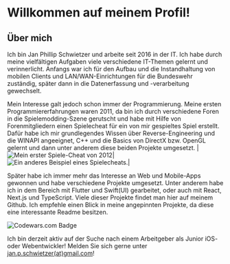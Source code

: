 # Willkommen auf meinem Profil!

## Über mich
Ich bin Jan Phillip Schwietzer und arbeite seit 2016 in der IT. Ich habe durch meine vielfältigen Aufgaben viele verschiedene IT-Themen gelernt und verinnerlicht. Anfangs war ich für den Aufbau und die Instandhaltung von mobilen Clients und LAN/WAN-Einrichtungen für die Bundeswehr zuständig, später dann in die Datenerfassung und -verarbeitung gewechselt.

Mein Interesse galt jedoch schon immer der Programmierung. Meine ersten Programmiererfahrungen waren 2011, da bin ich durch verschiedene Foren in die Spielemodding-Szene gerutscht und habe mit Hilfe von Forenmitgliedern einen Spielecheat für ein von mir gespieltes Spiel erstellt. Dafür habe ich mir grundlegendes Wissen über Reverse-Engineering und die WINAPI angeeignet, C++ und die Basics von DirectX bzw. OpenGL gelernt und dann unter anderem diese beiden Projekte umgesetzt.
|![Mein erster Spiele-Cheat von 2012](https://i.ibb.co/gMQwvfM/Kx5tf.jpg)|![Ein anderes Beispiel eines Spielecheats.](https://i.ibb.co/Qj3Fcmd/E10-D911-A-41-A7-4172-8558-FD47-B2-C8478-F.gif)|

Später habe ich immer mehr das Interesse an Web und Mobile-Apps gewonnen und habe verschiedene Projekte umgesetzt. Unter anderem habe ich in dem Bereich mit Flutter und Swift(UI) gearbeitet, oder auch mit React, Next.js und TypeScript.
Viele dieser Projekte findet man hier auf meinem Github. Ich empfehle einen Blick in meine angepinnten Projekte, da diese eine interessante Readme besitzen.

![Codewars.com Badge](https://www.codewars.com/users/JanPschwietzer/badges/large)

Ich bin derzeit aktiv auf der Suche nach einem Arbeitgeber als Junior iOS- oder Webentwickler! Melden Sie sich gerne unter [jan.p.schwietzer(at)gmail.com](mailto:jan.p.schwietzer@gmail.com)!

